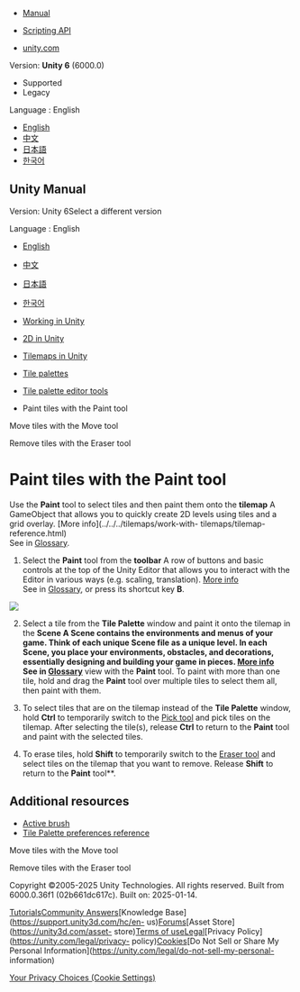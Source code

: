 [](https://docs.unity3d.com)

  * [Manual](../Manual/index.html)
  * [Scripting API](../ScriptReference/index.html)

  * [unity.com](https://unity.com/)

Version: **Unity 6** (6000.0)

  * Supported
  * Legacy

Language : English

  * [English](/Manual/tilemaps/tile-palettes/tools/paint-tiles-with-paint-tool.html)
  * [中文](/cn/current/Manual/tilemaps/tile-palettes/tools/paint-tiles-with-paint-tool.html)
  * [日本語](/ja/current/Manual/tilemaps/tile-palettes/tools/paint-tiles-with-paint-tool.html)
  * [한국어](/kr/current/Manual/tilemaps/tile-palettes/tools/paint-tiles-with-paint-tool.html)

[](https://docs.unity3d.com)

## Unity Manual

Version: Unity 6Select a different version

Language : English

  * [English](/Manual/tilemaps/tile-palettes/tools/paint-tiles-with-paint-tool.html)
  * [中文](/cn/current/Manual/tilemaps/tile-palettes/tools/paint-tiles-with-paint-tool.html)
  * [日本語](/ja/current/Manual/tilemaps/tile-palettes/tools/paint-tiles-with-paint-tool.html)
  * [한국어](/kr/current/Manual/tilemaps/tile-palettes/tools/paint-tiles-with-paint-tool.html)

  * [Working in Unity](../../../working-in-unity.html)
  * [2D in Unity](../../../Unity2D.html)
  * [Tilemaps in Unity](../../../tilemaps/tilemaps-landing.html)
  * [Tile palettes](../../../tilemaps/tile-palettes/tile-palette-landing.html)
  * [Tile palette editor tools](../../../tilemaps/tile-palettes/tools/tile-palette-tools-landing.html)
  * Paint tiles with the Paint tool

[](../../../tilemaps/tile-palettes/tools/move-tiles-with-move-tool.html)

Move tiles with the Move tool

[](../../../tilemaps/tile-palettes/tools/remove-tiles-with-eraser-tool.html)

Remove tiles with the Eraser tool

# Paint tiles with the Paint tool

Use the **Paint** tool to select tiles and then paint them onto the
**tilemap** A GameObject that allows you to quickly create 2D levels using
tiles and a grid overlay. [More info](../../../tilemaps/work-with-
tilemaps/tilemap-reference.html)  
See in [Glossary](../../../Glossary.html#Tilemap).

  1. Select the **Paint** tool from the **toolbar** A row of buttons and basic controls at the top of the Unity Editor that allows you to interact with the Editor in various ways (e.g. scaling, translation). [More info](../../../Toolbar.html)  
See in [Glossary](../../../Glossary.html#Toolbar), or press its shortcut key
**B**.

![](../../../../uploads/Main/2d-palette-toolbar-brush-hl.png)

  2. Select a tile from the **Tile Palette** window and paint it onto the tilemap in the ****Scene** A Scene contains the environments and menus of your game. Think of each unique Scene file as a unique level. In each Scene, you place your environments, obstacles, and decorations, essentially designing and building your game in pieces. [More info](../../../CreatingScenes.html)  
See in [Glossary](../../../Glossary.html#Scene)** view with the **Paint**
tool. To paint with more than one tile, hold and drag the **Paint** tool over
multiple tiles to select them all, then paint with them.

  3. To select tiles that are on the tilemap instead of the **Tile Palette** window, hold **Ctrl** to temporarily switch to the [Pick tool](./create-brush-picks-from-tiles-pick-tool.html) and pick tiles on the tilemap. After selecting the tile(s), release **Ctrl** to return to the **Paint** tool and paint with the selected tiles.

  4. To erase tiles, hold **Shift** to temporarily switch to the [Eraser tool](./remove-tiles-with-eraser-tool.html) and select tiles on the tilemap that you want to remove. Release **Shift** to return to the **Paint** tool**.

## Additional resources

  * [Active brush](../brushes/active-brush.html)
  * [Tile Palette preferences reference](../tile-palette-preferences-reference.html)

[](../../../tilemaps/tile-palettes/tools/move-tiles-with-move-tool.html)

Move tiles with the Move tool

[](../../../tilemaps/tile-palettes/tools/remove-tiles-with-eraser-tool.html)

Remove tiles with the Eraser tool

Copyright ©2005-2025 Unity Technologies. All rights reserved. Built from
6000.0.36f1 (02b661dc617c). Built on: 2025-01-14.

[Tutorials](https://learn.unity.com/)[Community
Answers](https://answers.unity3d.com)[Knowledge
Base](https://support.unity3d.com/hc/en-
us)[Forums](https://forum.unity3d.com)[Asset Store](https://unity3d.com/asset-
store)[Terms of
use](https://docs.unity3d.com/Manual/TermsOfUse.html)[Legal](https://unity.com/legal)[Privacy
Policy](https://unity.com/legal/privacy-
policy)[Cookies](https://unity.com/legal/cookie-policy)[Do Not Sell or Share
My Personal Information](https://unity.com/legal/do-not-sell-my-personal-
information)

[Your Privacy Choices (Cookie Settings)](javascript:void\(0\);)


